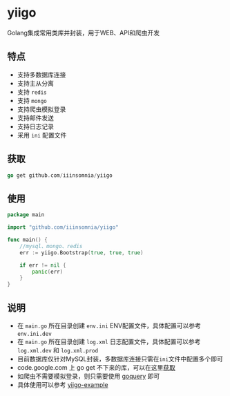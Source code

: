 # yiigo
Golang集成常用类库并封装，用于WEB、API和爬虫开发

## 特点

* 支持多数据库连接
* 支持主从分离
* 支持 `redis`
* 支持 `mongo`
* 支持爬虫模拟登录
* 支持邮件发送
* 支持日志记录
* 采用 `ini` 配置文件

## 获取

```go
go get github.com/iiinsomnia/yiigo
```

## 使用

```go
package main

import "github.com/iiinsomnia/yiigo"

func main() {
    //mysql、mongo、redis
    err := yiigo.Bootstrap(true, true, true)

    if err != nil {
        panic(err)
    }
}
```

## 说明
* 在 `main.go` 所在目录创建 `env.ini` ENV配置文件，具体配置可以参考 `env.ini.dev`
* 在 `main.go` 所在目录创建 `log.xml` 日志配置文件，具体配置可以参考 `log.xml.dev` 和 `log.xml.prod`
* 目前数据库仅针对MySQL封装，多数据库连接只需在`ini`文件中配置多个即可
* code.google.com 上 go get 不下来的库，可以在这里[获取](https://github.com/golang)
* 如爬虫不需要模拟登录，则只需要使用 [goquery](https://github.com/PuerkitoBio/goquery) 即可
* 具体使用可以参考 [yiigo-example](https://github.com/IIInsomnia/yiigo-example)